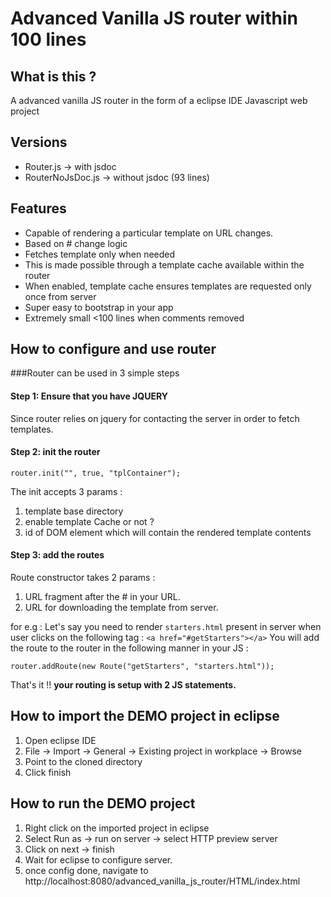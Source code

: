 # Advanced Vanilla JS router within 100 lines

## What is this ?

A advanced vanilla JS router in the form of a eclipse IDE
Javascript web project

## Versions
- Router.js -> with jsdoc
- RouterNoJsDoc.js -> without jsdoc (93 lines)

##  Features

- Capable of rendering a particular template on URL changes.
- Based on # change logic
- Fetches template only when needed
- This is made possible through a template cache available within the router
- When enabled, template cache ensures templates are requested only once from server
- Super easy to bootstrap in your app
- Extremely small <100 lines when comments removed

## How to configure and use router

###Router can be used in 3 simple steps

#### Step 1: Ensure that you have JQUERY 

Since router relies on jquery for contacting
the server in order to fetch templates.

#### Step 2: init the router

``
	router.init("", true, "tplContainer");
``

The init accepts 3 params :

1. template base directory
2. enable template Cache or not ?
3. id of DOM element which will contain the rendered template
contents

#### Step 3: add the routes

Route constructor takes 2 params :

1. URL fragment after the # in your URL.
2. URL for downloading the template from server.

for e.g :
Let's say you need to render ``starters.html`` present in server
when user clicks on the following tag : ``<a href="#getStarters"></a>``
You will add the route to the router in the following manner in your JS :

``
router.addRoute(new Route("getStarters", "starters.html"));
``

That's it !! **your routing is setup with 2 JS statements.**

## How to import the DEMO project in eclipse

1. Open eclipse IDE
2. File -> Import -> General -> Existing project in workplace -> Browse
3. Point to the cloned directory
4. Click finish

## How to run the DEMO project

1. Right click on the imported project in eclipse
2. Select Run as -> run on server -> select HTTP preview server
3. Click on next -> finish
4. Wait for eclipse to configure server.
5. once config done, navigate to http://localhost:8080/advanced_vanilla_js_router/HTML/index.html